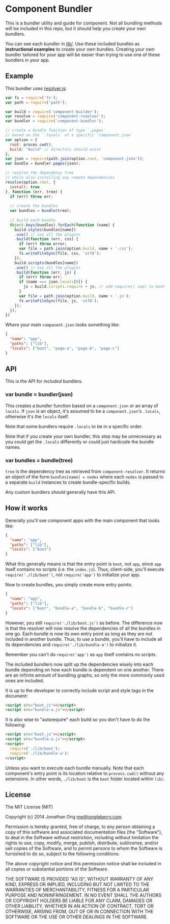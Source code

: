 # Component Bundler

This is a bundler utility and guide for component. Not all bundling methods will be included in this repo, but it should help you create your own bundlers. 

You can see each bundler in [lib/](https://github.com/component/bundler.js/tree/master/lib).
Use these included bundles as __instructional examples__ to create your own bundles.
Creating your own bundler tailored for your app will be easier than trying to use one of these bundlers in your app.

## Example

This bundler uses [resolver.js](https://github.com/component/resolver.js):

```js
var fs = require('fs');
var path = require('path');

var build = require('component-builder');
var resolve = require('component-resolver');
var bundler = require('component-bundler');

// create a bundle function of type `.pages`
// based on the `.locals` of a specific `component.json`
var option = {
  root: proces.cwd(), 
  build: "build" // directory should exist
};
var json = require(path.join(option.root, 'component.json'));
var bundle = bundler.pages(json);

// resolve the dependency tree
// while also installing any remote dependencies
resolve(option.root, {
  install: true
}, function (err, tree) {
  if (err) throw err;
  
  // create the bundles
  var bundles = bundle(tree);
  
  // build each bundle
  Object.keys(bundles).forEach(function (name) {
    build.styles(bundles[name])
    .use() // use all the plugins
    .build(function (err, css) {
      if (err) throw error;
      var file = path.join(option.build, name + '.css');
      fs.writeFileSync(file, css, 'utf8');
    });
    build.scripts(bundles[name])
    .use() // use all the plugins
    .build(function (err, js) {
      if (err) throw err;
      if (name === json.locals[0]) {
        js = build.scripts.require + js; // add require() impl to boot component
      }
      var file = path.join(option.build, name + '.js');
      fs.writeFileSync(file, js, 'utf8');
    });
  });
})
```

Where your main `component.json` looks something like:

```json
{
  "name": "app",
  "paths": ["lib"],
  "locals": ["boot", "page-a", "page-b", "page-c"]
}
```

## API

This is the API for _included_ bundlers.

### var bundle = bundler(json)

This creates a bundler function based on a `component.json` or an array of `locals`. If `json` is an object, it's assumed to be a `component.json`'s `.locals`, otherwise it's the `locals` itself.

Note that some bundlers require `.locals` to be in a specific order.

Note that if you create your own bundler, this step may be unnecessary as you could get the `.locals` differently or could just hardcode the bundle names.

### var bundles = bundle(tree)

`tree` is the dependency tree as retrieved from `component-resolver`. It returns an object of the form `bundles[name] = nodes` where each `nodes` is passed to a separate `build` instances to create bundle-specific builds.

Any custom bundlers _should_ generally have this API.

## How it works

Generally you'll see component apps with the main component that looks like:

```json
{
  "name": "app",
  "paths": ["lib"],
  "locals": ["boot"]
}
```

What this generally means is that the entry point is `boot`, not `app`, since `app` itself contains no scripts (i.e. the `index.js`). Thus, client-side, you'll execute `require('./lib/boot')`, not `require('app')` to initialize your app.

Now to create bundles, you simply create more entry points:

```json
{
  "name": "app",
  "paths": ["lib"],
  "locals": ["boot", "bundle-a", "bundle-b", "bundle-c"]
}
```

However, you still `require('./lib/boot.js')` as before. The difference now is that the resolver will now resolve the dependencies of all the bundles in one go. Each bundle is now its own entry point as long as they are not included in another bundle. Thus, to use a bundle, you'll have to include all its dependencies and `require('./lib/bundle-a')` to initialize it.

Remember you can't do `require('app')` as `app` itself contains no scripts.

The included bundlers now split up the dependencies wisely into each bundle depending on how each bundle is dependent on one another. There are an infinite amount of bundling graphs, so only the more commonly used ones are included.

It is up to the developer to correctly include script and style tags in the document:

```html
<script src="boot.js"></script>
<script src="bundle-a.js"></script>
```

It is also wise to "autorequire" each build so you don't have to do the following:

```html
<script src="boot.js"></script>
<script src="bundle-a.js"></script>
<script>
  require('./lib/boot'); 
  require('./lib/bundle-a');
</script>
```

Unless you want to execute each bundle manually.
Note that each component's entry point is its location relative to `process.cwd()` without any extensions.
In other words, `./lib/boot` is the `boot` folder located within `lib/`.

## License

The MIT License (MIT)

Copyright (c) 2014 Jonathan Ong me@jongleberry.com

Permission is hereby granted, free of charge, to any person obtaining a copy
of this software and associated documentation files (the "Software"), to deal
in the Software without restriction, including without limitation the rights
to use, copy, modify, merge, publish, distribute, sublicense, and/or sell
copies of the Software, and to permit persons to whom the Software is
furnished to do so, subject to the following conditions:

The above copyright notice and this permission notice shall be included in
all copies or substantial portions of the Software.

THE SOFTWARE IS PROVIDED "AS IS", WITHOUT WARRANTY OF ANY KIND, EXPRESS OR
IMPLIED, INCLUDING BUT NOT LIMITED TO THE WARRANTIES OF MERCHANTABILITY,
FITNESS FOR A PARTICULAR PURPOSE AND NONINFRINGEMENT. IN NO EVENT SHALL THE
AUTHORS OR COPYRIGHT HOLDERS BE LIABLE FOR ANY CLAIM, DAMAGES OR OTHER
LIABILITY, WHETHER IN AN ACTION OF CONTRACT, TORT OR OTHERWISE, ARISING FROM,
OUT OF OR IN CONNECTION WITH THE SOFTWARE OR THE USE OR OTHER DEALINGS IN
THE SOFTWARE.

